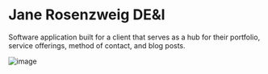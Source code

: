 # Jane Rosenzweig DE&I

Software application built for a client that serves as a hub for their portfolio, service offerings, method of contact, and blog posts.

![image](https://media.githubusercontent.com/media/ambermorris97/JR-WEBSITE/am-testimony-refactor/jrreadme.png)
